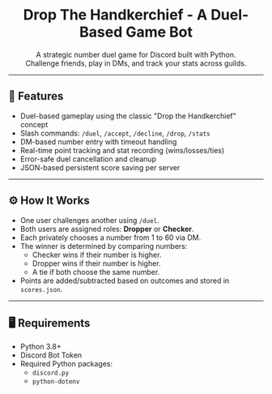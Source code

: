 
<h1 align="center">Drop The Handkerchief - A Duel-Based Game Bot</h1>

<p align="center">
A strategic number duel game for Discord built with Python.<br>
Challenge friends, play in DMs, and track your stats across guilds.
</p>

---

## 📌 Features

- Duel-based gameplay using the classic "Drop the Handkerchief" concept
- Slash commands: `/duel`, `/accept`, `/decline`, `/drop`, `/stats`
- DM-based number entry with timeout handling
- Real-time point tracking and stat recording (wins/losses/ties)
- Error-safe duel cancellation and cleanup
- JSON-based persistent score saving per server

---

## ⚙️ How It Works

- One user challenges another using `/duel`.
- Both users are assigned roles: **Dropper** or **Checker**.
- Each privately chooses a number from 1 to 60 via DM.
- The winner is determined by comparing numbers:
  - Checker wins if their number is higher.
  - Dropper wins if their number is higher.
  - A tie if both choose the same number.
- Points are added/subtracted based on outcomes and stored in `scores.json`.

---

## 🖥 Requirements

- Python 3.8+
- Discord Bot Token
- Required Python packages:
  - `discord.py`
  - `python-dotenv`
